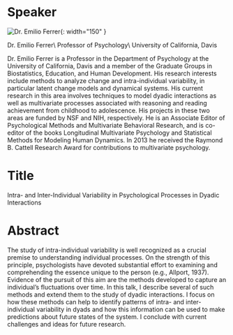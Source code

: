 # Speaker

![Dr. Emilio Ferrer](https://psychology.ucdavis.edu/people/eferrer/image_normal "Emilio Ferrer"){: width="150" }

Dr. Emilio Ferrer\\
Professor of Psychology\\
University of California, Davis

Dr. Emilio Ferrer is a Professor in the Department of Psychology at the University of California, Davis and a member of the Graduate Groups in Biostatistics, Education, and Human Development. His research interests include methods to analyze change and intra-individual variability, in particular latent change models and dynamical systems. His current research in this area involves techniques to model dyadic interactions as well as multivariate processes associated with reasoning and reading achievement from childhood to adolescence. His projects in these two areas are funded by NSF and NIH, respectively. He is an Associate Editor of Psychological Methods and Multivariate Behavioral Research, and is co-editor of the books Longitudinal Multivariate Psychology and Statistical Methods for Modeling Human Dynamics. In 2013 he received the Raymond B. Cattell Research Award for contributions to multivariate psychology.  

# Title

Intra- and Inter-Individual Variability in Psychological Processes in Dyadic Interactions

# Abstract

The study of intra-individual variability is well recognized as a crucial premise to understanding individual processes. On the strength of this principle, psychologists have devoted substantial effort to examining and comprehending the essence unique to the person (e.g., Allport, 1937). Evidence of the pursuit of this aim are the methods developed to capture an individual’s fluctuations over time. In this talk, I describe several of such methods and extend them to the study of dyadic interactions. I focus on how these methods can help to identify patterns of intra- and inter-individual variability in dyads and how this information can be used to make predictions about future states of the system. I conclude with current challenges and ideas for future research.
 
